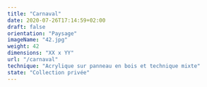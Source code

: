 ```yaml
---
title: "Carnaval"
date: 2020-07-26T17:14:59+02:00
draft: false
orientation: "Paysage"
imageName: "42.jpg"
weight: 42
dimensions: "XX x YY"
url: "/carnaval"
technique: "Acrylique sur panneau en bois et technique mixte"
state: "Collection privée"
---
```


